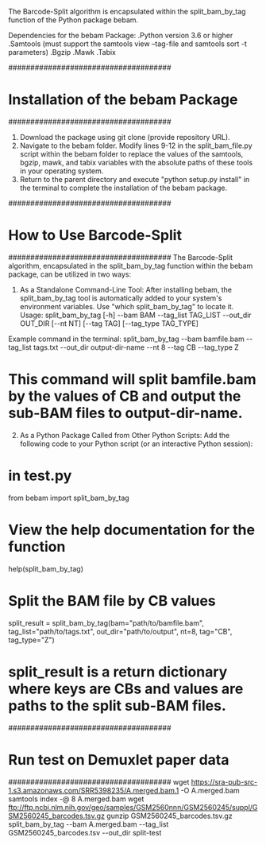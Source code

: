 The Barcode-Split algorithm is encapsulated within the split_bam_by_tag function of the Python package bebam.

Dependencies for the bebam Package:
.Python version 3.6 or higher
.Samtools (must support the samtools view –tag-file and samtools sort -t parameters)
.Bgzip
.Mawk
.Tabix

#####################################
# Installation of the bebam Package
#####################################
1. Download the package using git clone (provide repository URL).
2. Navigate to the bebam folder. Modify lines 9-12 in the split_bam_file.py script within the bebam folder to replace the values of the samtools, bgzip, mawk, and tabix variables with the absolute paths of these tools in your operating system.
3. Return to the parent directory and execute "python setup.py install" in the terminal to complete the installation of the bebam package.

#####################################
# How to Use Barcode-Split
#####################################
The Barcode-Split algorithm, encapsulated in the split_bam_by_tag function within the bebam package, can be utilized in two ways:

1. As a Standalone Command-Line Tool:
After installing bebam, the split_bam_by_tag tool is automatically added to your system's environment variables. Use "which split_bam_by_tag" to locate it.
Usage:
split_bam_by_tag [-h] --bam BAM --tag_list TAG_LIST --out_dir OUT_DIR [--nt NT] [--tag TAG] [--tag_type TAG_TYPE]

Example command in the terminal:
split_bam_by_tag --bam bamfile.bam --tag_list tags.txt --out_dir output-dir-name --nt 8 --tag CB --tag_type Z
# This command will split bamfile.bam by the values of CB and output the sub-BAM files to output-dir-name.

2. As a Python Package Called from Other Python Scripts:
Add the following code to your Python script (or an interactive Python session):

# in test.py
from bebam import split_bam_by_tag

# View the help documentation for the function
help(split_bam_by_tag)

# Split the BAM file by CB values
split_result = split_bam_by_tag(bam="path/to/bamfile.bam",
                 tag_list="path/to/tags.txt",
                 out_dir="path/to/output",
                 nt=8,
                 tag="CB",
                 tag_type="Z")
# split_result is a return dictionary where keys are CBs and values are paths to the split sub-BAM files.

#####################################
# Run test on Demuxlet paper data
#####################################
wget https://sra-pub-src-1.s3.amazonaws.com/SRR5398235/A.merged.bam.1 -O A.merged.bam
samtools index -@ 8 A.merged.bam
wget ftp://ftp.ncbi.nlm.nih.gov/geo/samples/GSM2560nnn/GSM2560245/suppl/GSM2560245_barcodes.tsv.gz
gunzip GSM2560245_barcodes.tsv.gz
split_bam_by_tag --bam A.merged.bam --tag_list GSM2560245_barcodes.tsv --out_dir split-test
